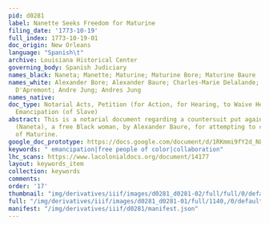 ```yaml
---
pid: d0281
label: Nanette Seeks Freedom for Maturine
filing_date: '1773-10-19'
full_index: 1773-10-19-01
doc_origin: New Orleans
language: "Spanish\t"
archive: Louisiana Historical Center
governing_body: Spanish Judiciary
names_black: Naneta; Manette; Maturine; Maturine Bore; Maturine Baure
names_white: Alexander Bore; Alexander Baure; Charles-Marie Delalande; Charles-Marie
  D'Apremont; Andre Jung; Andres Jung
names_native:
doc_type: Notarial Acts, Petition (for Action, for Hearing, to Waive Hearing, etc.),
  Emancipation (of Slave)
abstract: This is a notarial document regarding a countersuit put against Manette
  (Naneta), a free Black woman, by Alexander Baure, for attempting to compel the freedom
  of Maturine.
google_doc_prototype: https://docs.google.com/document/d/1RKmmi9fY2d_NLF0iVag1trq5HRW5t9HdV-vcl1ug92c/edit
keywords: " emancipation|free people of color|collaboration"
lhc_scans: https://www.lacolonialdocs.org/document/14177
layout: keywords_item
collection: keywords
comments:
order: '17'
thumbnail: "img/derivatives/iiif/images/d0281_d0281-02/full/full/0/default.jpg"
full: "/img/derivatives/iiif/images/d0281_d0281-01/full/1140,/0/default.jpg"
manifest: "/img/derivatives/iiif/d0281/manifest.json"
---
```

